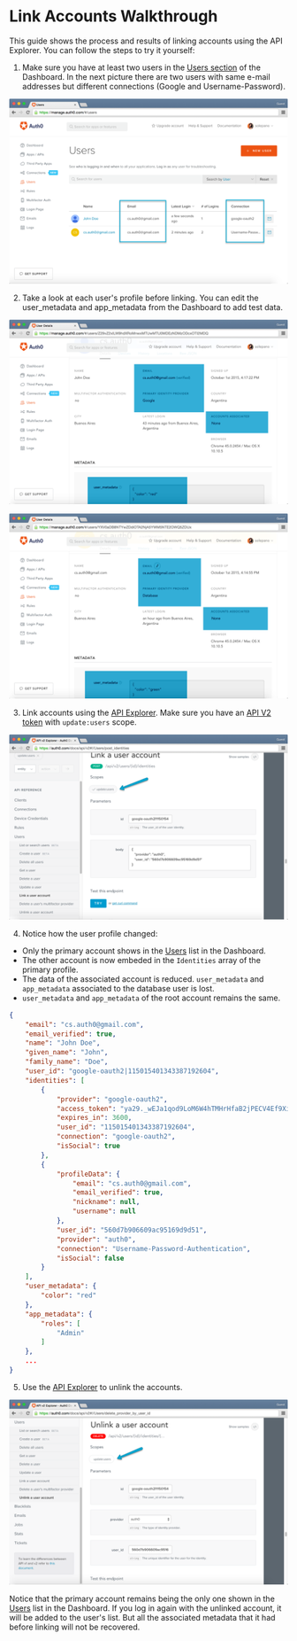 # Link Accounts Walkthrough

This guide shows the process and results of linking accounts using the API Explorer. You can follow the steps to try it yourself:

1. Make sure you have at least two users in the [Users section](${uiURL}/#/users) of the Dashboard. In the next picture there are two users with same e-mail addresses but different connections (Google and Username-Password). 

  ![](/media/articles/link-accounts/users.png)

2. Take a look at each user's profile before linking. You can edit the user_metadata and app_metadata from the Dashboard to add test data.

  ![](/media/articles/link-accounts/user-google.png)

  ![](/media/articles/link-accounts/user-database.png)

3. Link accounts using the [API Explorer](https://auth0.com/docs/api/v2#!/Users/post_identities). Make sure you have an [API V2 token](/tokens/apiv2) with `update:users` scope. 

  ![](/media/articles/link-accounts/link-accounts-api-explorer.png)

4. Notice how the user profile changed:
  * Only the primary account shows in the [Users](${uiURL}/#/users) list in the Dashboard.
  * The other account is now embeded in the `Identities` array of the primary profile.
  * The data of the associated account is reduced. `user_metadata` and `app_metadata` associated to the database user is lost.
  * `user_metadata` and `app_metadata` of the root account remains the same.

  ``` json
  {
      "email": "cs.auth0@gmail.com",
      "email_verified": true,
      "name": "John Doe",
      "given_name": "John",
      "family_name": "Doe",
      "user_id": "google-oauth2|115015401343387192604",
      "identities": [
          {
              "provider": "google-oauth2",
              "access_token": "ya29._wEJa1qod9LoM6W4hTMHrHfaB2jPECV4Ef9XiB7g6AZFYlFobBzKytFMx4PjHpipwzg-",
              "expires_in": 3600,
              "user_id": "115015401343387192604",
              "connection": "google-oauth2",
              "isSocial": true
          },
          {
              "profileData": {
                  "email": "cs.auth0@gmail.com",
                  "email_verified": true,
                  "nickname": null,
                  "username": null
              },
              "user_id": "560d7b906609ac95169d9d51",
              "provider": "auth0",
              "connection": "Username-Password-Authentication",
              "isSocial": false
          }
      ],
      "user_metadata": {
          "color": "red"
      },
      "app_metadata": {
          "roles": [
              "Admin"
          ]
      },
      ...
  }
  ```

5. Use the [API Explorer](https://auth0.com/docs/api/v2#!/Users/delete_provider_by_user_id) to unlink the accounts.

  ![](/media/articles/link-accounts/unlink-accounts-api-explorer.png)

  Notice that the primary account remains being the only one shown in the [Users](${uiURL}/#/users) list in the Dashboard. If you log in again with the unlinked account, it will be added to the user's list. But all the associated metadata that it had before linking will not be recovered.
